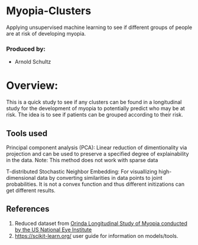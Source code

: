 # Myopia-Clusters
Applying unsupervised machine learning to see if different groups of people are at risk of developing myopia.

### Produced by:
* Arnold Schultz

# Overview:
This is a quick study to see if any clusters can be found in a longitudinal study for the development of myopia to potentially predict who may be at risk.  The idea is to see if patients can be grouped according to their risk. 

## Tools used
Principal component analysis (PCA):  Linear reduction of dimentionality via projection and can be used to preserve a specified degree of explainability in the data.  Note: This method does not work with sparse data

T-distributed Stochastic Neighbor Embedding:  For visuallizing high-dimensional data by converting similarities in data points to joint probabilities.  It is not a convex function and thus different initizations can get different results.


## References

1. Reduced dataset from [Orinda Longitudinal Study of Myopia conducted by the US National Eye Institute](https://clinicaltrials.gov/ct2/show/NCT00000169)
1. https://scikit-learn.org/ user guide for information on models/tools.